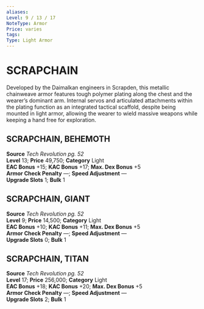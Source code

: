 ```yaml
---
aliases: 
Level: 9 / 13 / 17
NoteType: Armor
Price: varies
tags: 
Type: Light Armor
---
```

# SCRAPCHAIN

Developed by the Daimalkan engineers in Scrapden, this metallic chainweave armor features tough polymer plating along the chest and the wearer’s dominant arm. Internal servos and articulated attachments within the plating function as an integrated tactical scaffold, despite being mounted in light armor, allowing the wearer to wield massive weapons while keeping a hand free for exploration.  

##  SCRAPCHAIN, BEHEMOTH

**Source** _Tech Revolution pg. 52_  
**Level** 13; **Price** 49,750; **Category** Light  
**EAC Bonus** +15; **KAC Bonus** +17; **Max. Dex Bonus** +5  
**Armor Check Penalty** —; **Speed Adjustment** —  
**Upgrade Slots** 1; **Bulk** 1

##  SCRAPCHAIN, GIANT

**Source** _Tech Revolution pg. 52_  
**Level** 9; **Price** 14,500; **Category** Light  
**EAC Bonus** +10; **KAC Bonus** +11; **Max. Dex Bonus** +5  
**Armor Check Penalty** —; **Speed Adjustment** —  
**Upgrade Slots** 0; **Bulk** 1

##  SCRAPCHAIN, TITAN

**Source** _Tech Revolution pg. 52_  
**Level** 17; **Price** 256,000; **Category** Light  
**EAC Bonus** +18; **KAC Bonus** +20; **Max. Dex Bonus** +5  
**Armor Check Penalty** —; **Speed Adjustment** —  
**Upgrade Slots** 2; **Bulk** 1
